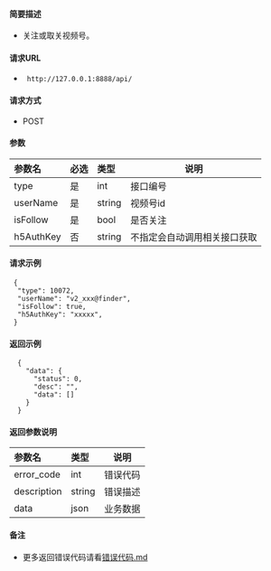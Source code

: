 
#### 简要描述

- 关注或取关视频号。

#### 请求URL
- ` http://127.0.0.1:8888/api/`
  
#### 请求方式
- POST 

#### 参数

| 参数名       | 必选 | 类型     | 说明             |   
|:----------|:---|:-------|----------------|   
| type      | 是  | int    | 接口编号           |   
| userName  | 是  | string | 视频号id          |   
| isFollow  | 是  | bool   | 是否关注           |   
| h5AuthKey | 否  | string | 不指定会自动调用相关接口获取 |   

#### 请求示例

```
 {
  "type": 10072,
  "userName": "v2_xxx@finder",
  "isFollow": true,
  "h5AuthKey": "xxxxx",
 } 
```

#### 返回示例 

``` 
  {
    "data": {
      "status": 0,
      "desc": "",
      "data": []
    }
  }
```

#### 返回参数说明 

| 参数名         | 类型     | 说明   |   
|:------------|:-------|------|   
| error_code  | int    | 错误代码 |   
| description | string | 错误描述 |   
| data        | json   | 业务数据 |   

#### 备注 

- 更多返回错误代码请看[错误代码.md](../错误代码.md)










